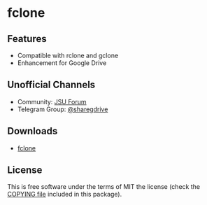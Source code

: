 
# fclone

## Features

  * Compatible with rclone and gclone
  * Enhancement for Google Drive

## Unofficial  Channels 

* Community: [JSU Forum](https://bbs.jsu.net/c/personal-project/rclone-fwwkr-mod/18)
* Telegram Group: [@sharegdrive](https://t.me/sharegdrive)

## Downloads

  * [fclone](https://github.com/mawaya/rclone/releases)

License
-------

This is free software under the terms of MIT the license (check the
[COPYING file](/COPYING) included in this package).
